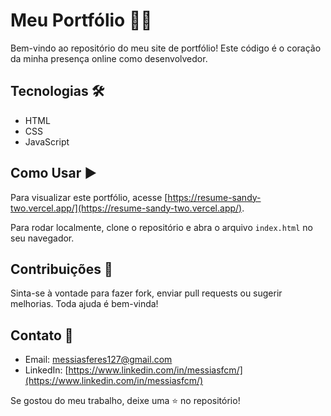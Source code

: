 # Meu Portfólio :man_technologist:

Bem-vindo ao repositório do meu site de portfólio! Este código é o coração da minha presença online como desenvolvedor.

## Tecnologias :hammer_and_wrench:
- HTML
- CSS
- JavaScript

## Como Usar :arrow_forward:

Para visualizar este portfólio, acesse [https://resume-sandy-two.vercel.app/](https://resume-sandy-two.vercel.app/).

Para rodar localmente, clone o repositório e abra o arquivo `index.html` no seu navegador.

## Contribuições :handshake:

Sinta-se à vontade para fazer fork, enviar pull requests ou sugerir melhorias. Toda ajuda é bem-vinda!

## Contato :envelope_with_arrow:

- Email: [messiasferes127@gmail.com](mailto:messiasferes127@gmail.com)
- LinkedIn: [https://www.linkedin.com/in/messiasfcm/](https://www.linkedin.com/in/messiasfcm/)

Se gostou do meu trabalho, deixe uma ⭐ no repositório!
